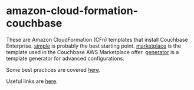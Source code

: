# amazon-cloud-formation-couchbase

These are Amazon CloudFormation (CFn) templates that install Couchbase Enterprise.  [simple](simple) is probably the best starting point.  [marketplace](marketplace) is the template used in the Couchbase AWS Marketplace offer. [generator](generator) is a template generator for advanced configurations.

Some best practices are covered [here](documentation/bestPractices.md).

Useful links are [here](https://github.com/couchbase-partners/links/blob/master/amazon.md).
